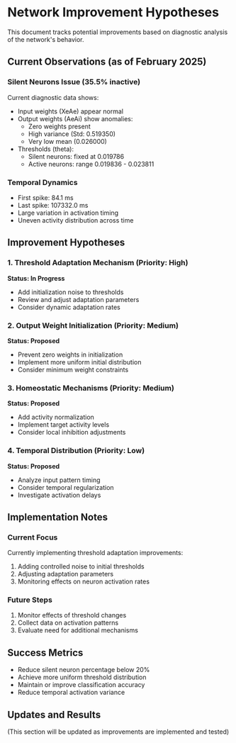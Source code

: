 # Network Improvement Hypotheses

This document tracks potential improvements based on diagnostic analysis of the network's behavior.

## Current Observations (as of February 2025)

### Silent Neurons Issue (35.5% inactive)

Current diagnostic data shows:
- Input weights (XeAe) appear normal
- Output weights (AeAi) show anomalies:
  * Zero weights present
  * High variance (Std: 0.519350)
  * Very low mean (0.026000)
- Thresholds (theta):
  * Silent neurons: fixed at 0.019786
  * Active neurons: range 0.019836 - 0.023811

### Temporal Dynamics
- First spike: 84.1 ms
- Last spike: 107332.0 ms
- Large variation in activation timing
- Uneven activity distribution across time

## Improvement Hypotheses

### 1. Threshold Adaptation Mechanism (Priority: High)
**Status: In Progress**
- Add initialization noise to thresholds
- Review and adjust adaptation parameters
- Consider dynamic adaptation rates

### 2. Output Weight Initialization (Priority: Medium)
**Status: Proposed**
- Prevent zero weights in initialization
- Implement more uniform initial distribution
- Consider minimum weight constraints

### 3. Homeostatic Mechanisms (Priority: Medium)
**Status: Proposed**
- Add activity normalization
- Implement target activity levels
- Consider local inhibition adjustments

### 4. Temporal Distribution (Priority: Low)
**Status: Proposed**
- Analyze input pattern timing
- Consider temporal regularization
- Investigate activation delays

## Implementation Notes

### Current Focus
Currently implementing threshold adaptation improvements:
1. Adding controlled noise to initial thresholds
2. Adjusting adaptation parameters
3. Monitoring effects on neuron activation rates

### Future Steps
1. Monitor effects of threshold changes
2. Collect data on activation patterns
3. Evaluate need for additional mechanisms

## Success Metrics
- Reduce silent neuron percentage below 20%
- Achieve more uniform threshold distribution
- Maintain or improve classification accuracy
- Reduce temporal activation variance

## Updates and Results
(This section will be updated as improvements are implemented and tested)